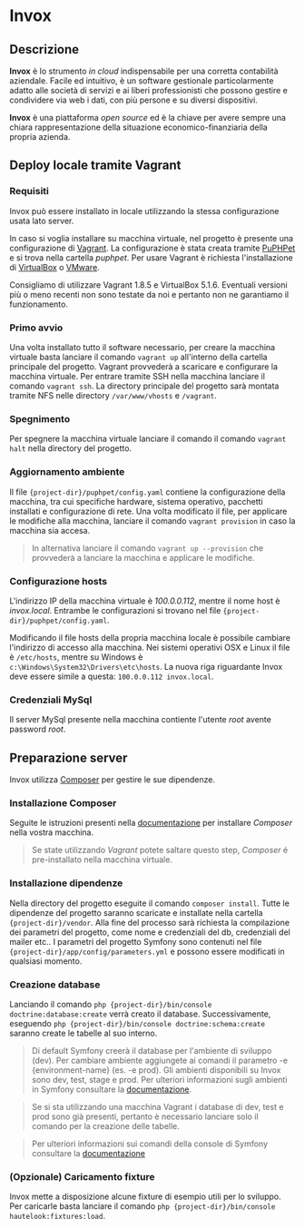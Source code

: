# Invox

## Descrizione 
**Invox** è lo strumento *in cloud* indispensabile per una corretta contabilità aziendale.
Facile ed intuitivo, è un software gestionale particolarmente adatto alle società di servizi e ai liberi professionisti che possono gestire e condividere via web i dati, con più persone e su diversi dispositivi.

**Invox** è una piattaforma *open source* ed è la chiave per avere sempre una chiara rappresentazione della situazione economico-finanziaria della propria azienda.

## Deploy locale tramite Vagrant

### Requisiti
Invox può essere installato in locale utilizzando la stessa configurazione usata lato server.

In caso si voglia installare su macchina virtuale, nel progetto è presente una configurazione di [Vagrant](https://www.vagrantup.com/). 
La configurazione è stata creata tramite [PuPHPet](https://puphpet.com/) e si trova nella cartella *puphpet*.
Per usare Vagrant è richiesta l'installazione di [VirtualBox](https://www.virtualbox.org) o [VMware](http://www.vmware.com/).

Consigliamo di utilizzare Vagrant 1.8.5 e VirtualBox 5.1.6. Eventuali versioni più o meno recenti non sono testate da noi e pertanto non ne garantiamo il funzionamento.

### Primo avvio
Una volta installato tutto il software necessario, per creare la macchina virtuale basta lanciare il comando `vagrant up` all'interno della cartella principale del progetto.
Vagrant provvederà a scaricare e configurare la macchina virtuale. 
Per entrare tramite SSH nella macchina lanciare il comando `vagrant ssh`.
La directory principale del progetto sarà montata tramite NFS nelle directory `/var/www/vhosts` e `/vagrant`.

### Spegnimento
Per spegnere la macchina virtuale lanciare il comando il comando `vagrant halt` nella directory del progetto.

### Aggiornamento ambiente
Il file `{project-dir}/puphpet/config.yaml` contiene la configurazione della macchina, tra cui specifiche hardware, sistema operativo, pacchetti installati e configurazione di rete.
Una volta modificato il file, per applicare le modifiche alla macchina, lanciare il comando `vagrant provision` in caso la macchina sia accesa. 

> In alternativa lanciare il comando `vagrant up --provision` che provvederà a lanciare la macchina e applicare le modifiche.

### Configurazione hosts
L'indirizzo IP della macchina virtuale è *100.0.0.112*, mentre il nome host è *invox.local*. Entrambe le configurazioni si trovano nel file `{project-dir}/puphpet/config.yaml`.

Modificando il file hosts della propria macchina locale è possibile cambiare l'indirizzo di accesso alla macchina.
Nei sistemi operativi OSX e Linux il file è `/etc/hosts`, mentre su Windows è `c:\Windows\System32\Drivers\etc\hosts`.
La nuova riga riguardante Invox deve essere simile a questa: `100.0.0.112 invox.local`.

### Credenziali MySql
Il server MySql presente nella macchina contiente l'utente *root* avente password *root*. 

## Preparazione server
Invox utilizza [Composer](https://getcomposer.org/) per gestire le sue dipendenze.

### Installazione Composer
Seguite le istruzioni presenti nella [documentazione](https://getcomposer.org/doc/00-intro.md) per installare *Composer* nella vostra macchina.

> Se state utilizzando *Vagrant* potete saltare questo step, *Composer* é pre-installato nella macchina virtuale.

### Installazione dipendenze
Nella directory del progetto eseguite il comando `composer install`. 
Tutte le dipendenze del progetto saranno scaricate e installate nella cartella `{project-dir}/vendor`.
Alla fine del processo sarà richiesta la compilazione dei parametri del progetto, come nome e credenziali del db, credenziali del mailer etc..
I parametri del progetto Symfony sono contenuti nel file `{project-dir}/app/config/parameters.yml` e possono essere modificati in qualsiasi momento.

### Creazione database
Lanciando il comando `php {project-dir}/bin/console doctrine:database:create` verrà creato il database.
Successivamente, eseguendo `php {project-dir}/bin/console doctrine:schema:create` saranno create le tabelle al suo interno. 

> Di default Symfony creerà il database per l'ambiente di sviluppo (dev). Per cambiare ambiente aggiungete ai comandi il parametro -e {environment-name} (es. -e prod).
> Gli ambienti disponibili su Invox sono dev, test, stage e prod. Per ulteriori informazioni sugli ambienti in Symfony consultare la [documentazione](https://Symfony.com/doc/current/configuration/environments.html).

> Se si sta utilizzando una macchina Vagrant i database di dev, test e prod sono già presenti, pertanto è necessario lanciare solo il comando per la creazione delle tabelle.

> Per ulteriori informazioni sui comandi della console di Symfony consultare la [documentazione](http://Symfony.com/doc/current/components/console.html)

### (Opzionale) Caricamento fixture 
Invox mette a disposizione alcune fixture di esempio utili per lo sviluppo. 
Per caricarle basta lanciare il comando `php {project-dir}/bin/console hautelook:fixtures:load`.